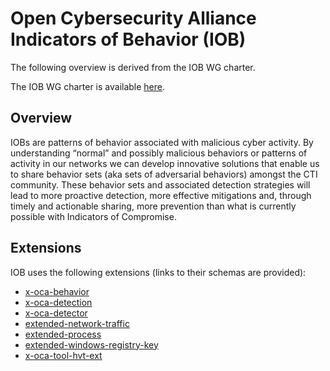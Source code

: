 # Open Cybersecurity Alliance Indicators of Behavior (IOB)

The following overview is derived from the IOB WG charter.

The IOB WG charter is available [here](https://github.com/opencybersecurityalliance/oca-iob/blob/main/charter.md).

## Overview

IOBs are patterns of behavior associated with malicious cyber activity. By understanding “normal” and possibly malicious behaviors or patterns of activity in our networks we can develop innovative solutions that enable us to share behavior sets (aka sets of adversarial behaviors) amongst the CTI community. These behavior sets and associated detection strategies will lead to more proactive detection, more effective mitigations and, through timely and actionable sharing, more prevention than what is currently possible with Indicators of Compromise.

## Extensions

IOB uses the following extensions (links to their schemas are provided):

* [x-oca-behavior](../../extension_schema/behavior.json)
* [x-oca-detection](../../extension_schema/detection.json)
* [x-oca-detector](../../extension_schema/detector.json)
* [extended-network-traffic](../../SCO/extension_schema/extended-network-traffic.json)
* [extended-process](../../SCO/extension_schema/extended-process.json)
* [extended-windows-registry-key](../../SCO/extension_schema/extended-windows-registry-key.json)
* [x-oca-tool-hvt-ext](../../extension_schema/x-oca-tool-hvt-ext.json)